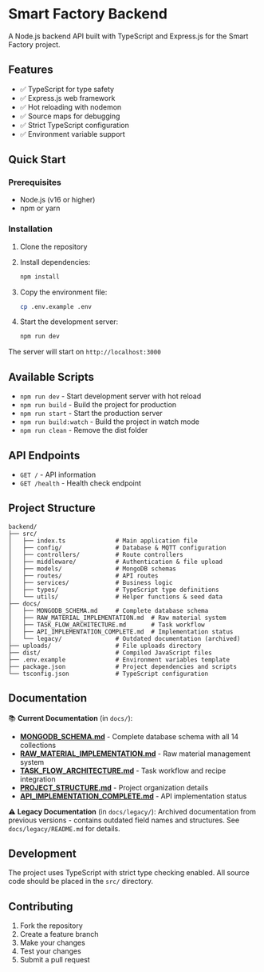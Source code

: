 # Smart Factory Backend

A Node.js backend API built with TypeScript and Express.js for the Smart Factory project.

## Features

- ✅ TypeScript for type safety
- ✅ Express.js web framework
- ✅ Hot reloading with nodemon
- ✅ Source maps for debugging
- ✅ Strict TypeScript configuration
- ✅ Environment variable support

## Quick Start

### Prerequisites

- Node.js (v16 or higher)
- npm or yarn

### Installation

1. Clone the repository
2. Install dependencies:

   ```bash
   npm install
   ```

3. Copy the environment file:

   ```bash
   cp .env.example .env
   ```

4. Start the development server:
   ```bash
   npm run dev
   ```

The server will start on `http://localhost:3000`

## Available Scripts

- `npm run dev` - Start development server with hot reload
- `npm run build` - Build the project for production
- `npm run start` - Start the production server
- `npm run build:watch` - Build the project in watch mode
- `npm run clean` - Remove the dist folder

## API Endpoints

- `GET /` - API information
- `GET /health` - Health check endpoint

## Project Structure

```
backend/
├── src/
│   ├── index.ts              # Main application file
│   ├── config/               # Database & MQTT configuration
│   ├── controllers/          # Route controllers
│   ├── middleware/           # Authentication & file upload
│   ├── models/               # MongoDB schemas
│   ├── routes/               # API routes
│   ├── services/             # Business logic
│   ├── types/                # TypeScript type definitions
│   └── utils/                # Helper functions & seed data
├── docs/
│   ├── MONGODB_SCHEMA.md     # Complete database schema
│   ├── RAW_MATERIAL_IMPLEMENTATION.md  # Raw material system
│   ├── TASK_FLOW_ARCHITECTURE.md       # Task workflow
│   ├── API_IMPLEMENTATION_COMPLETE.md  # Implementation status
│   └── legacy/               # Outdated documentation (archived)
├── uploads/                  # File uploads directory
├── dist/                     # Compiled JavaScript files
├── .env.example              # Environment variables template
├── package.json              # Project dependencies and scripts
└── tsconfig.json             # TypeScript configuration
```

## Documentation

📚 **Current Documentation** (in `docs/`):

- **[MONGODB_SCHEMA.md](docs/MONGODB_SCHEMA.md)** - Complete database schema with all 14 collections
- **[RAW_MATERIAL_IMPLEMENTATION.md](docs/RAW_MATERIAL_IMPLEMENTATION.md)** - Raw material management system
- **[TASK_FLOW_ARCHITECTURE.md](docs/TASK_FLOW_ARCHITECTURE.md)** - Task workflow and recipe integration
- **[PROJECT_STRUCTURE.md](docs/PROJECT_STRUCTURE.md)** - Project organization details
- **[API_IMPLEMENTATION_COMPLETE.md](docs/API_IMPLEMENTATION_COMPLETE.md)** - API implementation status

⚠️ **Legacy Documentation** (in `docs/legacy/`):
Archived documentation from previous versions - contains outdated field names and structures. See `docs/legacy/README.md` for details.

## Development

The project uses TypeScript with strict type checking enabled. All source code should be placed in the `src/` directory.

## Contributing

1. Fork the repository
2. Create a feature branch
3. Make your changes
4. Test your changes
5. Submit a pull request
